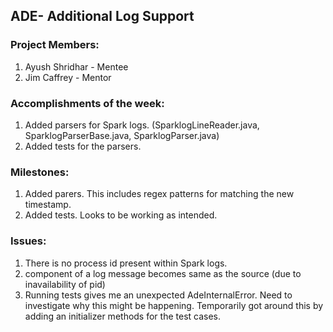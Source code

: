 ## ADE- Additional Log Support

### Project Members:

1. Ayush Shridhar - Mentee
2. Jim Caffrey - Mentor

### Accomplishments of the week:

1. Added parsers for Spark logs. (SparklogLineReader.java, SparklogParserBase.java, SparklogParser.java)
2. Added tests for the parsers.

### Milestones:

1. Added parers. This includes regex patterns for matching the new timestamp.
2. Added tests. Looks to be working as intended.

### Issues:

1. There is no process id present within Spark logs.
2. component of a log message becomes same as the source (due to inavailability of pid)
2. Running tests gives me an unexpected AdeInternalError. Need to investigate why this might be happening.
Temporarily got around this by adding an initializer methods for the test cases.